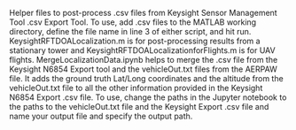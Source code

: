 Helper files to post-process .csv files from Keysight Sensor Management Tool .csv Export Tool. To use, add .csv files to the MATLAB working directory,
define the file name in line 3 of either script, and hit run. KeysightRFTDOALocalization.m is for post-processing results from a stationary tower and 
KeysightRFTDOALocalizationforFlights.m is for UAV flights. MergeLocalizationData.ipynb helps to merge the .csv file from the Keysight N6854 Export tool and the vehicleOut.txt files from the AERPAW file. It adds the ground truth Lat/Long coordinates and the altitude from the vehicleOut.txt file to all the other information provided in the Keysight N6854 Export .csv file. To use, change the paths in the Jupyter notebook to the paths to the vehicleOut.txt file and the Keysight Export .csv file and name your output file and specify the output path.
